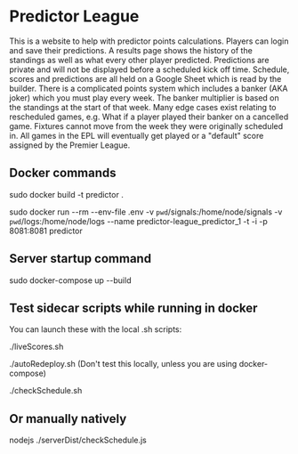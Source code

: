 
# Predictor League

This is a website to help with predictor points calculations.  Players can login and save their predictions.  A results page shows the history of the standings as well as what every other player predicted.  Predictions are private and will not be displayed before a scheduled kick off time.  Schedule, scores and predictions are all held on a Google Sheet which is read by the builder.  There is a complicated points system which includes a banker (AKA joker) which you must play every week.  The banker multiplier is based on the standings at the start of that week.  Many edge cases exist relating to rescheduled games, e.g. What if a player played their banker on a cancelled game.  Fixtures cannot move from the week they were originally scheduled in.  All games in the EPL will eventually get played or a "default" score assigned by the Premier League.

## Docker commands

sudo docker build -t predictor .

sudo docker run --rm --env-file .env -v `pwd`/signals:/home/node/signals -v `pwd`/logs:/home/node/logs --name predictor-league_predictor_1 -t -i -p 8081:8081 predictor

## Server startup command

sudo docker-compose up --build 

## Test sidecar scripts while running in docker

You can launch these with the local .sh scripts:

./liveScores.sh

./autoRedeploy.sh (Don't test this locally, unless you are using docker-compose)

./checkSchedule.sh

## Or manually natively

nodejs ./serverDist/checkSchedule.js


